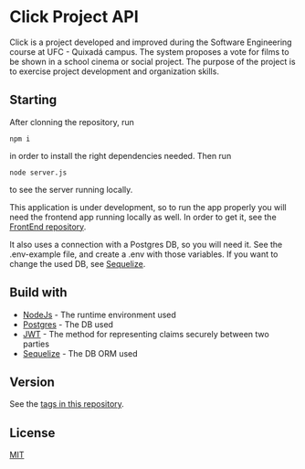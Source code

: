 # Click Project API

Click is a project developed and improved during the Software Engineering course at UFC - Quixadá campus. The system proposes a vote for films to be shown in a school cinema or social project. The purpose of the project is to exercise project development and organization skills.

## Starting

After clonning the repository, run

```
npm i
```
in order to install the right dependencies needed. Then run

```
node server.js
```
to see the server running locally.

This application is under development, so to run the app properly you will need the frontend app running locally as well. In order to get it, see the [FrontEnd repository](https://github.com/oliveiraD4vi/click-project).

It also uses a connection with a Postgres DB, so you will need it. See the .env-example file, and create a .env with those variables. If you want to change the used DB, see [Sequelize](https://sequelize.org/docs/v6/getting-started/).

## Build with

* [NodeJs](https://pt-br.reactjs.org/) - The runtime environment used
* [Postgres](https://www.postgresql.org/) - The DB used
* [JWT](jwt.io) - The method for representing claims securely between two parties
* [Sequelize](https://sequelize.org/) - The DB ORM used

## Version

See the [tags in this repository](https://github.com/oliveiraD4vi/click-project-back/tags).

## License

[MIT](https://choosealicense.com/licenses/mit/)
